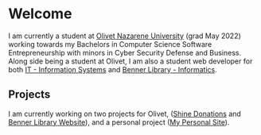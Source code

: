 # Welcome

I am currently a student at [Olivet Nazarene University](https://olivet.edu) (grad May 2022) working towards my Bachelors in Computer Science Software Entrepreneurship with minors in Cyber Security Defense and Business. Along side being a student at Olivet, I am also a student web developer for both [IT - Information Systems](https://it.olivet.edu) and [Benner Library - Informatics](https://library.olivet.edu).

## Projects
  I am currently working on two projects for Olivet, ([Shine Donations](https://securepayment.olivet.edu) and [Benner Library Website](https://library.olivet.edu)), and a personal project ([My Personal Site](https://colearseneau.com)).
